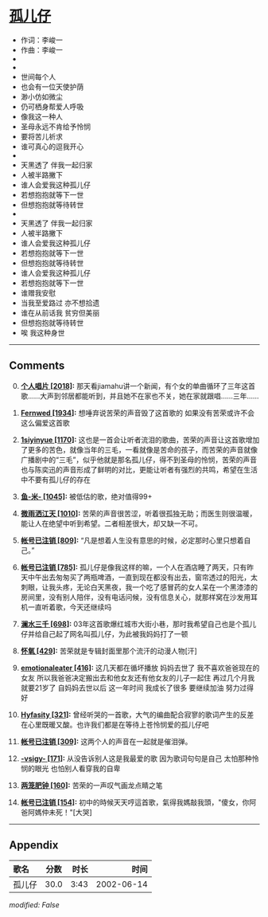 # [孤儿仔](https://music.163.com/song?id=67032)

* 作词：李峻一
* 作曲：李峻一
*
*
* 世间每个人
* 也会有一位天使护荫
* 渺小仿如微尘
* 仍可栖身帮爱人呼吸
* 像我这一种人
* 圣母永远不肯给予怜悯
* 要将苦儿祈求
* 谁可真心的逗我开心
* 
* 天黑透了 伴我一起归家
* 人被半路撇下
* 谁人会爱我这种孤儿仔
* 若想抱抱就等下一世
* 但想抱抱就等待转世
* 
* 天黑透了 伴我一起归家
* 人被半路撇下
* 谁人会爱我这种孤儿仔
* 若想抱抱就等下一世
* 但想抱抱就等待转世
* 谁人会爱我这种孤儿仔
* 若想抱抱就等下一世
* 谁赠我安慰
* 当我至爱路过 亦不想拾遗
* 谁在从前话我 贫穷但美丽
* 但想抱抱就等待转世
* 唉 我这种身世


---

## Comments
0. **[个人唱片 \[2018\]](https://music.163.com/#/user/home?id=33080564):** 那天看jiamahu讲一个新闻，有个女的单曲循环了三年这首歌……大声到邻居都能听到，并且她不在家也不关，她在家就跟唱……三年……

1. **[Fernwed \[1934\]](https://music.163.com/#/user/home?id=63857276):** 想唾弃说苦荣的声音毁了这首歌的 如果没有苦荣或许不会这么偏爱这首歌

2. **[1siyinyue \[1170\]](https://music.163.com/#/user/home?id=42907169):** 这也是一首会让听者流泪的歌曲，苦荣的声音让这首歌增加了更多的苦色，就像当年的三毛，一看就像是苦命的孩子，而苦荣的声音就像广播剧中的“三毛”，似乎他就是那名孤儿仔，得不到圣母的怜悯，苦荣的声音也与陈奕迅的声音形成了鲜明的对比，更能让听者有强烈的共鸣，希望在生活中不要有孤儿仔的存在

3. **[鱼-米- \[1045\]](https://music.163.com/#/user/home?id=381046):** 被低估的歌，绝对值得99+

4. **[微雨洒江天 \[1010\]](https://music.163.com/#/user/home?id=40093527):** 苦荣的声音很苦涩，听着很孤独无助；而医生则很温暖，能让人在绝望中听到希望。二者相差很大，却又缺一不可。

5. **[帐号已注销 \[809\]](https://music.163.com/#/user/home?id=51805994):** “凡是想着人生没有意思的时候，必定那时心里只想着自己。”

6. **[帐号已注销 \[785\]](https://music.163.com/#/user/home?id=65150526):** 孤儿仔是像我这样的嘛，一个人在酒店睡了两天，只有昨天中午出去匆匆买了两瓶啤酒，一直到现在都没有出去，窗帘透过的阳光，太刺眼，让我头疼，无论白天黑夜，我一个吃了感冒药的女人呆在一个黑漆漆的房间里，没有别人陪伴，没有电话问候，没有信息关心，就那样窝在沙发用耳机一直听着歌，今天还继续吗

7. **[澜水三千 \[698\]](https://music.163.com/#/user/home?id=124086660):** 03年这首歌爆红城市大街小巷，那时我希望自己也是个孤儿仔并给自己起了网名叫孤儿仔，为此被我妈妈打了一顿

8. **[怀氧 \[429\]](https://music.163.com/#/user/home?id=38130332):** 苦荣就是专辑封面里那个流汗的动漫人物[汗]

9. **[emotionaleater \[416\]](https://music.163.com/#/user/home?id=84936119):** 这几天都在循坏播放 妈妈去世了 我不喜欢爸爸现在的女友 所以我爸爸决定搬出去和他女友还有他女友的儿子一起住 再过几个月我就要21岁了 自妈妈去世以后 这一年时间 我成长了很多 要继续加油 努力过得好

10. **[Hyfasity \[321\]](https://music.163.com/#/user/home?id=44803953):** 曾经听哭的一首歌，大气的编曲配合寂寥的歌词产生的反差在心里既暖又酸。也许我们都是在等待上苍怜悯爱的孤儿仔吧

11. **[帐号已注销 \[309\]](https://music.163.com/#/user/home?id=50959290):** 这两个人的声音在一起就是催泪弹。

12. **[-vsigy- \[171\]](https://music.163.com/#/user/home?id=57765518):** 从没告诉别人这是我最爱的歌 因为歌词句句是自己 太怕那种怜悯的眼光 也怕别人看穿我的自卑

13. **[两笼肥钟 \[160\]](https://music.163.com/#/user/home?id=107496812):** 苦荣的一声叹气画龙点睛之笔

14. **[帐号已注销 \[154\]](https://music.163.com/#/user/home?id=258222214):** 初中的時候天天哼這首歌，氣得我媽敲我頭，"傻女，你阿爸阿媽仲未死！"[大哭]



---

## Appendix

|歌名|分数|时长|时间|
|:---|:---:|---:|---:|
|孤儿仔|30.0|3:43|2002-06-14

*modified: False*